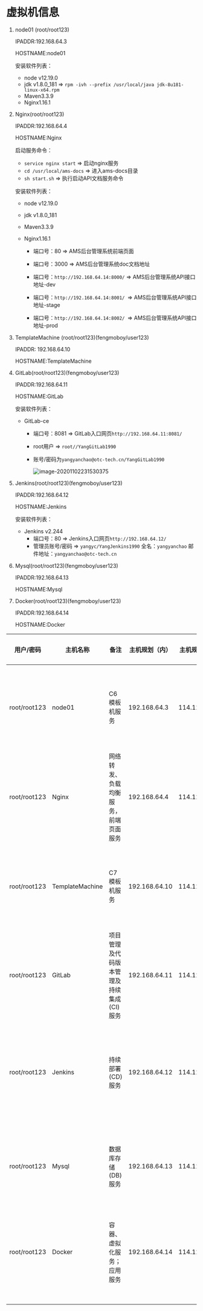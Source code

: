 # 虚拟机信息

1. node01 (root/root123)

   IPADDR:192.168.64.3

   HOSTNAME:node01

   安装软件列表：

   - node v12.19.0
   - jdk v1.8.0_181 => `rpm -ivh --prefix /usr/local/java jdk-8u181-linux-x64.rpm `
   - Maven3.3.9
   - Nginx1.16.1

2. Nginx(root/root123)

   IPADDR:192.168.64.4

   HOSTNAME:Nginx

   启动服务命令：

   - `service nginx start` => 启动nginx服务
   - `cd /usr/local/ams-docs` => 进入ams-docs目录
   - `sh start.sh` => 执行启动API文档服务命令

   安装软件列表：

   - node v12.19.0

   - jdk v1.8.0_181

   - Maven3.3.9

   - Nginx1.16.1

     - 端口号：80 => AMS后台管理系统前端页面
     - 端口号：3000 => AMS后台管理系统doc文档地址

     - 端口号：`http://192.168.64.14:8000/` => AMS后台管理系统API接口地址-dev
     - 端口号：`http://192.168.64.14:8001/ `=> AMS后台管理系统API接口地址-stage
     - 端口号：`http://192.168.64.14:8002/ `=> AMS后台管理系统API接口地址-prod

3. TemplateMachine (root/root123)(fengmoboy/user123)

   IPADDR:  192.168.64.10

   HOSTNAME:TemplateMachine 

4. GitLab(root/root123)(fengmoboy/user123)

   IPADDR:192.168.64.11

   HOSTNAME:GitLab
   
   安装软件列表：
   
   - GitLab-ce
   
     - 端口号：8081 => GitLab入口网页`http://192.168.64.11:8081/` 
   
     - root用户 => `root//YangGitLab1990`
   
     - 账号/密码为`yangyanchao@otc-tech.cn/YangGitLab1990`
   
       ![image-20201102231530375](G:\Typora-images\image-20201102231530375-1605193036656.png)
   
5. Jenkins(root/root123)(fengmoboy/user123)

   IPADDR:192.168.64.12

   HOSTNAME:Jenkins 

   安装软件列表：

   - Jenkins v2.244
     - 端口号：80 => Jenkins入口网页`http://192.168.64.12/` 
     - 管理员账号/密码 => `yangyc/YangJenkins1990` 全名：`yangyanchao` 邮件地址：`yangyanchao@otc-tech.cn`

6. Mysql(root/root123)(fengmoboy/user123)

   IPADDR:192.168.64.13

   HOSTNAME:Mysql

7. Docker(root/root123)(fengmoboy/user123)

   IPADDR:192.168.64.14

   HOSTNAME:Docker

| 用户/密码    | 主机名称        | 备注                                     | 主机规划（内） | 主机规划（外） | 安装基础软件                                                 | 系统                | 服务器配置      |
| ------------ | --------------- | ---------------------------------------- | -------------- | -------------- | ------------------------------------------------------------ | ------------------- | --------------- |
| root/root123 | node01          | C6模板机服务                             | 192.168.64.3   | 114.114.64.3   | yum install -y vim tree lrzsz wget curl unzip net-tools      | CentOS6.5x64        | 2C 4G(M) 20G(H) |
| root/root123 | Nginx           | 网络转发、负载均衡服务，前端页面服务     | 192.168.64.4   | 114.114.64.4   | yum install -y vim tree lrzsz wget curl unzip net-tools      | CentOS6.5x64        | 2C 4G(M) 20G(H) |
| root/root123 | TemplateMachine | C7模板机服务                             | 192.168.64.10  | 114.114.64.10  | yum install -y vim tree lrzsz wget curl unzip net-tools      | CentOS7x64 1810 7.6 | 2C 4G(M) 20G(H) |
| root/root123 | GitLab          | 项目管理及代码版本管理及持续集成(CI)服务 | 192.168.64.11  | 114.114.64.11  | yum install -y vim tree lrzsz wget curl unzip net-tools      | CentOS7x64 1810 7.6 | 2C 4G(M) 20G(H) |
| root/root123 | Jenkins         | 持续部署(CD)服务                         | 192.168.64.12  | 114.114.64.12  | yum install -y vim tree lrzsz wget curl unzip net-tools   jdk1.8以上 | CentOS7x64 1810 7.6 | 2C 4G(M) 20G(H) |
| root/root123 | Mysql           | 数据库存储(DB)服务                       | 192.168.64.13  | 114.114.64.13  | yum install -y vim tree lrzsz wget curl unzip net-tools      | CentOS7x64 1810 7.6 | 2C 4G(M) 20G(H) |
| root/root123 | Docker          | 容器、虚拟化服务；应用服务               | 192.168.64.14  | 114.114.64.14  | yum install -y vim tree lrzsz wget curl unzip net-tools      | CentOS7x64 1810 7.6 | 2C 4G(M) 20G(H) |
|              |                 |                                          |                |                |                                                              |                     |                 |
|              |                 |                                          |                |                |                                                              |                     |                 |
|              |                 |                                          |                |                |                                                              |                     |                 |
|              |                 |                                          |                |                |                                                              |                     |                 |

